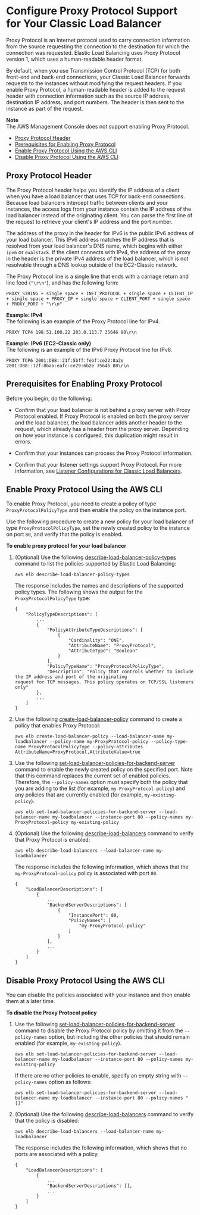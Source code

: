# Configure Proxy Protocol Support for Your Classic Load Balancer<a name="enable-proxy-protocol"></a>

Proxy Protocol is an Internet protocol used to carry connection information from the source requesting the connection to the destination for which the connection was requested\. Elastic Load Balancing uses Proxy Protocol version 1, which uses a human\-readable header format\.

By default, when you use Transmission Control Protocol \(TCP\) for both front\-end and back\-end connections, your Classic Load Balancer forwards requests to the instances without modifying the request headers\. If you enable Proxy Protocol, a human\-readable header is added to the request header with connection information such as the source IP address, destination IP address, and port numbers\. The header is then sent to the instance as part of the request\.

**Note**  
The AWS Management Console does not support enabling Proxy Protocol\.


+ [Proxy Protocol Header](#proxy-protocol)
+ [Prerequisites for Enabling Proxy Protocol](#proxy-protocol-prerequisites)
+ [Enable Proxy Protocol Using the AWS CLI](#enable-proxy-protocol-cli)
+ [Disable Proxy Protocol Using the AWS CLI](#proxy-protocol-disable-policy-cli)

## Proxy Protocol Header<a name="proxy-protocol"></a>

The Proxy Protocol header helps you identify the IP address of a client when you have a load balancer that uses TCP for back\-end connections\. Because load balancers intercept traffic between clients and your instances, the access logs from your instance contain the IP address of the load balancer instead of the originating client\. You can parse the first line of the request to retrieve your client's IP address and the port number\.

The address of the proxy in the header for IPv6 is the public IPv6 address of your load balancer\. This IPv6 address matches the IP address that is resolved from your load balancer's DNS name, which begins with either `ipv6` or `dualstack`\. If the client connects with IPv4, the address of the proxy in the header is the private IPv4 address of the load balancer, which is not resolvable through a DNS lookup outside of the EC2\-Classic network\.

The Proxy Protocol line is a single line that ends with a carriage return and line feed \(`"\r\n"`\), and has the following form:

```
PROXY_STRING + single space + INET_PROTOCOL + single space + CLIENT_IP + single space + PROXY_IP + single space + CLIENT_PORT + single space + PROXY_PORT + "\r\n"
```

**Example: IPv4**  
The following is an example of the Proxy Protocol line for IPv4\.

```
PROXY TCP4 198.51.100.22 203.0.113.7 35646 80\r\n
```

**Example: IPv6 \(EC2\-Classic only\)**  
The following is an example of the IPv6 Proxy Protocol line for IPv6\.

```
PROXY TCP6 2001:DB8::21f:5bff:febf:ce22:8a2e 2001:DB8::12f:8baa:eafc:ce29:6b2e 35646 80\r\n
```

## Prerequisites for Enabling Proxy Protocol<a name="proxy-protocol-prerequisites"></a>

Before you begin, do the following:

+ Confirm that your load balancer is not behind a proxy server with Proxy Protocol enabled\. If Proxy Protocol is enabled on both the proxy server and the load balancer, the load balancer adds another header to the request, which already has a header from the proxy server\. Depending on how your instance is configured, this duplication might result in errors\.

+ Confirm that your instances can process the Proxy Protocol information\.

+ Confirm that your listener settings support Proxy Protocol\. For more information, see [Listener Configurations for Classic Load Balancers](using-elb-listenerconfig-quickref.md)\.

## Enable Proxy Protocol Using the AWS CLI<a name="enable-proxy-protocol-cli"></a>

To enable Proxy Protocol, you need to create a policy of type `ProxyProtocolPolicyType` and then enable the policy on the instance port\.

Use the following procedure to create a new policy for your load balancer of type `ProxyProtocolPolicyType`, set the newly created policy to the instance on port `80`, and verify that the policy is enabled\.

**To enable proxy protocol for your load balancer**

1. \(Optional\) Use the following [describe\-load\-balancer\-policy\-types](http://docs.aws.amazon.com/cli/latest/reference/elb/describe-load-balancer-policy-types.html) command to list the policies supported by Elastic Load Balancing:

   ```
   aws elb describe-load-balancer-policy-types
   ```

   The response includes the names and descriptions of the supported policy types\. The following shows the output for the `ProxyProtocolPolicyType` type:

   ```
   {
       "PolicyTypeDescriptions": [
           ...
           {
               "PolicyAttributeTypeDescriptions": [
                   {
                       "Cardinality": "ONE",
                       "AttributeName": "ProxyProtocol",
                       "AttributeType": "Boolean"
                   }
               ],
               "PolicyTypeName": "ProxyProtocolPolicyType",
               "Description": "Policy that controls whether to include the IP address and port of the originating 
   request for TCP messages. This policy operates on TCP/SSL listeners only"
           },
           ...
       ]
   }
   ```

1. Use the following [create\-load\-balancer\-policy](http://docs.aws.amazon.com/cli/latest/reference/elb/create-load-balancer-policy.html) command to create a policy that enables Proxy Protocol:

   ```
   aws elb create-load-balancer-policy --load-balancer-name my-loadbalancer --policy-name my-ProxyProtocol-policy --policy-type-name ProxyProtocolPolicyType --policy-attributes AttributeName=ProxyProtocol,AttributeValue=true
   ```

1. Use the following [set\-load\-balancer\-policies\-for\-backend\-server](http://docs.aws.amazon.com/cli/latest/reference/elb/set-load-balancer-policies-for-backend-server.html) command to enable the newly created policy on the specified port\. Note that this command replaces the current set of enabled policies\. Therefore, the `--policy-names` option must specify both the policy that you are adding to the list \(for example, `my-ProxyProtocol-policy`\) and any policies that are currently enabled \(for example, `my-existing-policy`\)\.

   ```
   aws elb set-load-balancer-policies-for-backend-server --load-balancer-name my-loadbalancer --instance-port 80 --policy-names my-ProxyProtocol-policy my-existing-policy
   ```

1. \(Optional\) Use the following [describe\-load\-balancers](http://docs.aws.amazon.com/cli/latest/reference/elb/describe-load-balancers.html) command to verify that Proxy Protocol is enabled:

   ```
   aws elb describe-load-balancers --load-balancer-name my-loadbalancer
   ```

   The response includes the following information, which shows that the `my-ProxyProtocol-policy` policy is associated with port `80`\.

   ```
   {
       "LoadBalancerDescriptions": [
           {
               ...
               "BackendServerDescriptions": [
                   {
                       "InstancePort": 80, 
                       "PolicyNames": [
                           "my-ProxyProtocol-policy"
                       ]
                   }
               ], 
               ...
           }
       ]
   }
   ```

## Disable Proxy Protocol Using the AWS CLI<a name="proxy-protocol-disable-policy-cli"></a>

You can disable the policies associated with your instance and then enable them at a later time\.

**To disable the Proxy Protocol policy**

1. Use the following [set\-load\-balancer\-policies\-for\-backend\-server](http://docs.aws.amazon.com/cli/latest/reference/elb/set-load-balancer-policies-for-backend-server.html) command to disable the Proxy Protocol policy by omitting it from the `--policy-names` option, but including the other policies that should remain enabled \(for example, `my-existing-policy`\)\.

   ```
   aws elb set-load-balancer-policies-for-backend-server --load-balancer-name my-loadbalancer --instance-port 80 --policy-names my-existing-policy
   ```

   If there are no other policies to enable, specify an empty string with `--policy-names` option as follows:

   ```
   aws elb set-load-balancer-policies-for-backend-server --load-balancer-name my-loadbalancer --instance-port 80 --policy-names "[]"
   ```

1. \(Optional\) Use the following [describe\-load\-balancers](http://docs.aws.amazon.com/cli/latest/reference/elb/describe-load-balancers.html) command to verify that the policy is disabled:

   ```
   aws elb describe-load-balancers --load-balancer-name my-loadbalancer
   ```

   The response includes the following information, which shows that no ports are associated with a policy\.

   ```
   {
       "LoadBalancerDescriptions": [
           {
               ...
               "BackendServerDescriptions": [],
               ...
           }
       ]
   }
   ```